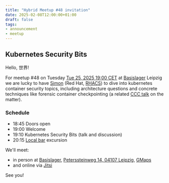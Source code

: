 ```yaml
---
title: "Hybrid Meetup #48 invitation"
date: 2025-02-08T12:00:00+01:00
draft: false
tags:
- announcement
- meetup
---
```


## Kubernetes Security Bits

Hello, 世界!

For meetup #48 on Tuesday [Tue 25, 2025 19:00
CET](https://www.meetup.com/leipzig-golang/events/305626240/) at
[Basislager](https://www.basislager.co) Leipzig we are lucky to have
[Simon](https://www.linkedin.com/in/simon-b%C3%A4umer-a61042177/) (Red Hat,
[RHACS](https://www.redhat.com/en/resources/advanced-cluster-security-for-kubernetes-datasheet)) to dive into kubernetes container security topics,
including architecture questions and concrete techniques like forensic container checkpointing (a related [CCC
talk](https://media.ccc.de/v/all-systems-go-2023-177-forensic-container-checkpointing-and-analysis)
on the matter).

### Schedule

* 18:45 Doors open
* 19:00 Welcome
* 19:10 Kubernetes Security Bits (talk and discussion)
* 20:15 [Local bar](https://soltmann.club/) excursion

We'll meet:

* in person at [Basislager](https://www.basislager.co/), [Peterssteinweg 14, 04107 Leipzig](https://www.openstreetmap.org/node/3504864558), [GMaps](https://maps.app.goo.gl/FoC727e5cgpiXLTo9)
* and online via [Jitsi](https://meet.jit.si/LeipzigGophers48)

See you!


<!--

https://www.meetup.com/de-DE/kubernetes-user-group-leipzig/discussions/

-->

